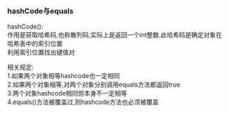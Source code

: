 ### hashCode与equals
hashCode():  
作用是获取哈希码,也称散列码,实际上是返回一个int整数.此哈希码是确定对象在哈希表中的索引位置  
利用索引位置找出键值对  

相关规定:  
1.如果两个对象相等hashcode也一定相同  
2.如果两个对象相等,对两个对象分别调用equals方法都返回true  
3.两个对象hashcode相同但本身不一定相等  
4.equals()方法被覆盖过,则hashcode方法也必须被覆盖  

